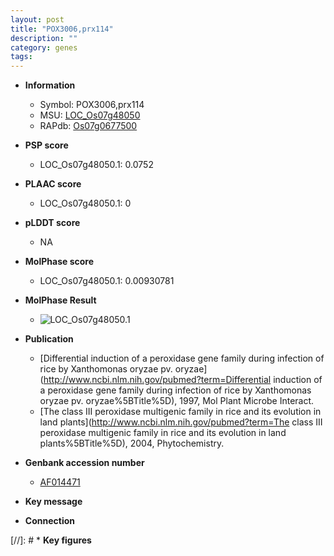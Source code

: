 ```yaml
---
layout: post
title: "POX3006,prx114"
description: ""
category: genes
tags: 
---
```


* **Information**  
    + Symbol: POX3006,prx114  
    + MSU: [LOC_Os07g48050](http://rice.plantbiology.msu.edu/cgi-bin/ORF_infopage.cgi?orf=LOC_Os07g48050)  
    + RAPdb: [Os07g0677500](http://rapdb.dna.affrc.go.jp/viewer/gbrowse_details/irgsp1?name=Os07g0677500)  

* **PSP score**  
    + LOC_Os07g48050.1: 0.0752 

* **PLAAC score**  
    + LOC_Os07g48050.1: 0 

* **pLDDT score**
    + NA


* **MolPhase score**
    + LOC_Os07g48050.1: 0.00930781

* **MolPhase Result**
    + ![LOC_Os07g48050.1](https://304243504.github.io/Pictures/LOC_Os07g/LOC_Os07g48050.1.png)

* **Publication**  
    + [Differential induction of a peroxidase gene family during infection of rice by Xanthomonas oryzae pv. oryzae](http://www.ncbi.nlm.nih.gov/pubmed?term=Differential induction of a peroxidase gene family during infection of rice by Xanthomonas oryzae pv. oryzae%5BTitle%5D), 1997, Mol Plant Microbe Interact.
    + [The class III peroxidase multigenic family in rice and its evolution in land plants](http://www.ncbi.nlm.nih.gov/pubmed?term=The class III peroxidase multigenic family in rice and its evolution in land plants%5BTitle%5D), 2004, Phytochemistry.

* **Genbank accession number**  
    + [AF014471](http://www.ncbi.nlm.nih.gov/nuccore/AF014471)

* **Key message**  

* **Connection**  

[//]: # * **Key figures**  


